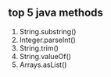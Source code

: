 ## top 5 java methods

1. String.substring()
2. Integer.parseInt()
3. String.trim()
4. String.valueOf()
5. Arrays.asList()
